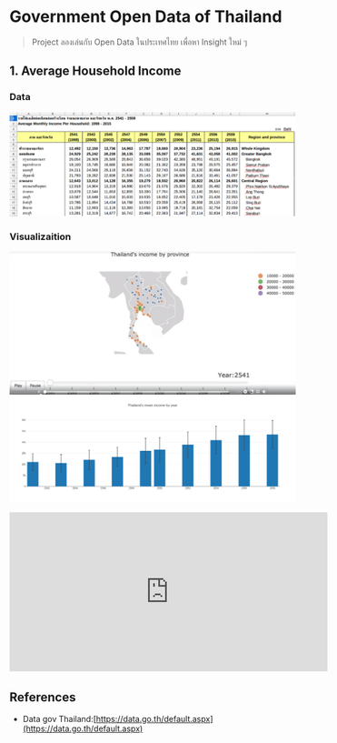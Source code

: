 # Government Open Data of Thailand
> Project ลองเล่นกับ Open Data ในประเทศไทย เพื่อหา Insight ใหม่ ๆ

## 1. Average Household Income

### Data 
![](docs/household-income.png) 


### Visualizaition
![](docs/household-income.gif) 
![](docs/household-income-3.png) 

<iframe src="https://www.facebook.com/plugins/video.php?href=https%3A%2F%2Fwww.facebook.com%2Fdatawizthailand%2Fvideos%2F289072071766758%2F&show_text=0&width=560" width="560" height="280" style="border:none;overflow:hidden" scrolling="no" frameborder="0" allowTransparency="true" allowFullScreen="true"></iframe>


## References
* Data gov Thailand:[https://data.go.th/default.aspx](https://data.go.th/default.aspx) 